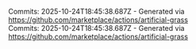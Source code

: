 Commits: 2025-10-24T18:45:38.687Z - Generated via https://github.com/marketplace/actions/artificial-grass
<br>
Commits: 2025-10-24T18:45:38.687Z - Generated via https://github.com/marketplace/actions/artificial-grass
<br>
